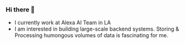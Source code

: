 ### Hi there 👋
- I currently work at Alexa AI Team in LA
- I am interested in building large-scale backend systems. Storing & Processing humongous volumes of data is fascinating for me. 

<!--
**prashantyadla/prashantyadla** is a ✨ _special_ ✨ repository because its `README.md` (this file) appears on your GitHub profile.

Here are some ideas to get you started:

- 🔭 I’m currently working on ...
- 🌱 I’m currently learning ...
- 👯 I’m looking to collaborate on ...
- 🤔 I’m looking for help with ...
- 💬 Ask me about ...
- 📫 How to reach me: ...
- 😄 Pronouns: ...
- ⚡ Fun fact: ...
-->
